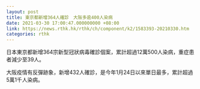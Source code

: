 ```yaml
---
layout: post
title: 東京都新增364人確診　大阪多逾400人染病
date: 2021-03-30 17:00:47.000000000 +08:00
link: https://news.rthk.hk/rthk/ch/component/k2/1583393-20210330.htm
categories: rthk
---
```


日本東京都新增364宗新型冠狀病毒確診個案，累計超過12萬500人染病，重症患者減少至39人。

大阪疫情有反彈跡象，新增432人確診，是今年1月24日以來單日最多，累計超過5萬1千人染病。
